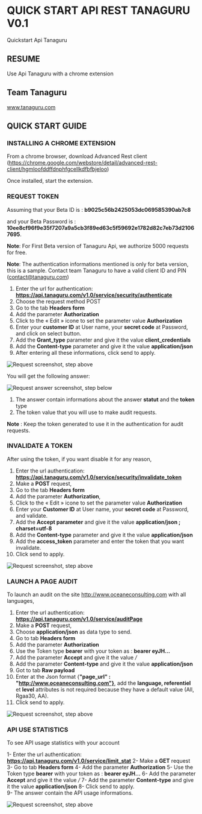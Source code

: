 # QUICK START API REST TANAGURU V0.1

Quickstart Api Tanaguru

## RESUME

Use Api Tanaguru with a chrome extension

## Team Tanaguru

www.tanaguru.com

## QUICK START GUIDE

### INSTALLING A CHROME EXTENSION

From a chrome browser, download Advanced Rest client (https://chrome.google.com/webstore/detail/advanced-rest-client/hgmloofddffdnphfgcellkdfbfbjeloo)

Once installed, start the extension. 

### REQUEST TOKEN

Assuming that your Beta ID is : **b9025c56b2425053dc069585390ab7c8** 

and your Beta Password is : **10ee8cf96f9e35f7207a9a5cb3f89ed63c5f59692e1782d82c7eb73d21067695**. 

**Note**: For First Beta version of Tanaguru Api, we authorize 5000 requests for free.

**Note**: The authentication informations mentioned is only for beta version, this is a sample. Contact team Tanaguru to have a valid client ID and PIN (contact@tanaguru.com) 

1. Enter the url for authentication: **https://api.tanaguru.com/v1.0/service/security/authenticate** 
2. Choose the request method POST  
3. Go to the tab **Headers form** 
4. Add the parameter **Authorization** 
5. Click to the « Edit » icone to set the parameter value **Authorization**
6. Enter your **customer ID** at User name, your **secret code** at Password, and click on select button.
7. Add the **Grant_type** parameter and give it the value **client_credentials** 
8. Add the **Content-type** parameter and give it the value **application/json**
9. After entering all these informations, click send to apply.

![Request screenshot, step above](https://raw.githubusercontent.com/Tanaguru/Doc-API-REST/master/assets/capture01.png)

You will get the following answer:

![Request answer screenshot, step below](https://raw.githubusercontent.com/Tanaguru/Doc-API-REST/master/assets/capture01.png)

1. The answer contain informations about the answer **statut** and the **token** type 
2. The token value that you will use to make audit requests. 

**Note** : Keep the token generated to use it in the authentication for audit requests.

### INVALIDATE A TOKEN

After using the token, if you want disable it for any reason,

1. Enter the url authentication: **https://api.tanaguru.com/v1.0/service/security/invalidate_token** 
2. Make a **POST** request, 
3. Go to the tab **Headers form** 
4. Add the parameter **Authorization**, 
5. Click to the « Edit » icone to set the parameter value **Authorization**
6. Enter your **Customer ID** at User name, your **secret code** at Password, and validate.
7. Add the **Accept parameter** and give it the value **application/json ; charset=utf-8** 
8. Add the **Content-type** parameter and give it the value **application/json**
9. Add the **access_token** parameter and enter the token that you want invalidate. 
10. Click send to apply.

![Request screenshot, step above](https://raw.githubusercontent.com/Tanaguru/Doc-API-REST/master/assets/capture03.png)

### LAUNCH A PAGE AUDIT

To launch an audit on the site http://www.oceaneconsulting.com with all languages,

1. Enter the url authentication: **https://api.tanaguru.com/v1.0/service/auditPage**
2. Make a **POST** request, 
3. Choose **application/json** as data type to send. 
4. Go to tab **Headers form** 
5. Add the parameter **Authorization**
6. Use the Token type **bearer** with your token as : **bearer eyJH...**
7. Add the parameter **Accept** and give it the value */*
8. Add the parameter **Content-type** and give it the value **application/json**
9. Got to tab **Raw payload**
10. Enter at the Json format {**"page_url" : "http://www.oceaneconsulting.com"}**, add the **language, referentiel** et **level** attributes is not required because they have a default value (All, Rgaa30, AA). 
11. Click send to apply.	

![Request screenshot, step above](https://raw.githubusercontent.com/Tanaguru/Doc-API-REST/master/assets/capture04.png)

### API USE STATISTICS 

To see API usage statistics with your account 

1-	Enter the url authentication: **https://api.tanaguru.com/v1.0/service/limit_stat**
2-	Make a **GET** request
3-	Go to tab **Headers form**
4-	Add the parameter **Authorization**
5-	Use the Token type **bearer** with your token as : **bearer eyJH...**
6-	Add the parameter **Accept** and give it the value */*
7-	Add the parameter **Content-type** and give it the value **application/json**
8-	Click send to apply.	
9-	The answer contain the API usage informations.  

![Request screenshot, step above](https://raw.githubusercontent.com/Tanaguru/Doc-API-REST/master/assets/capture05.png)
